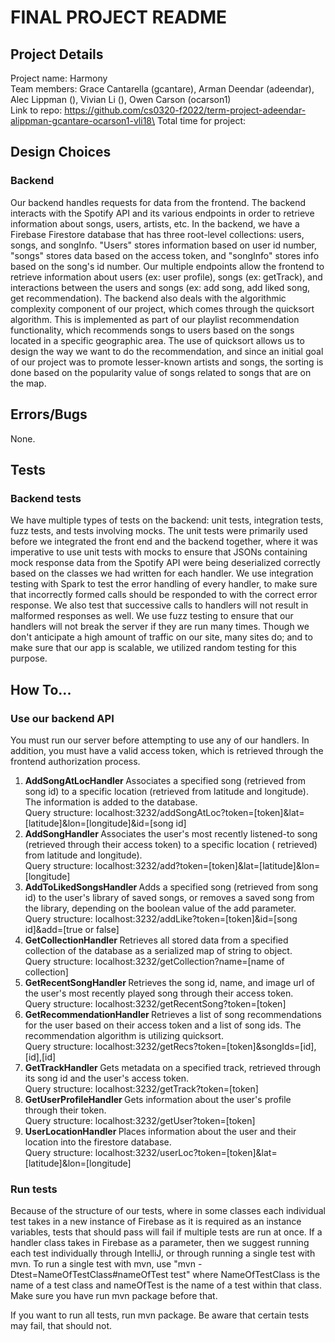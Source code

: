 # FINAL PROJECT README

## Project Details
Project name: Harmony \
Team members: Grace Cantarella (gcantare), Arman Deendar (adeendar), Alec Lippman (), Vivian Li (), Owen Carson (ocarson1) \
Link to repo:  https://github.com/cs0320-f2022/term-project-adeendar-alippman-gcantare-ocarson1-vli18\
Total time for project: 

## Design Choices
### Backend
Our backend handles requests for data from the frontend. The backend interacts with the Spotify API and its various
endpoints in order to retrieve information about songs, users, artists, etc. 
In the backend, we have a Firebase Firestore database that has three root-level collections: users, songs, and songInfo.
"Users" stores information based on user id number, "songs" stores data based on the access token, and "songInfo" stores info based on
the song's id number. Our multiple endpoints allow the frontend to retrieve information about users (ex: user profile), songs (ex: getTrack),
and interactions between the users and songs (ex: add song, add liked song, get recommendation). 
The backend also deals with the algorithmic complexity component of our project, which comes through the quicksort algorithm. This is implemented
as part of our playlist recommendation functionality, which recommends songs to users based on the songs located in a specific geographic
area. The use of quicksort allows us to design the way we want to do the recommendation, and since an initial goal of our project was to promote
lesser-known artists and songs, the sorting is done based on the popularity value of songs related to songs that are on the map.

## Errors/Bugs
None.

## Tests
### Backend tests
We have multiple types of tests on the backend: unit tests, integration tests, fuzz tests, and tests involving mocks. 
The unit tests were primarily used before we integrated the front end and the backend together, where it was imperative
to use unit tests with mocks to ensure that JSONs containing mock response data from the Spotify API were being 
deserialized correctly based on the classes we had written for each handler.
We use integration testing with Spark to test the error handling of every handler, to make sure that incorrectly formed calls
should be responded to with the correct error response. We also test that successive calls to handlers will not result in
malformed responses as well.
We use fuzz testing to ensure that our handlers will not break the server if they are run many times. Though we don't anticipate
a high amount of traffic on our site, many sites do; and to make sure that our app is scalable, we utilized random testing for this purpose.

## How To...

### Use our backend API
You must run our server before attempting to use any of our handlers. In addition, you must have a 
valid access token, which is retrieved through the frontend authorization process.
1) <b> AddSongAtLocHandler </b>
Associates a specified song (retrieved from song id) to a specific location (retrieved from latitude and longitude).
The information is added to the database. \
Query structure: localhost:3232/addSongAtLoc?token=[token]&lat=[latitude]&lon=[longitude]&id=[song id]
2) <b> AddSongHandler </b>
Associates the user's most recently listened-to song (retrieved through their access token) to a specific location (
retrieved) from latitude and longitude). \
Query structure: localhost:3232/add?token=[token]&lat=[latitude]&lon=[longitude]
3) <b> AddToLikedSongsHandler </b>
Adds a specified song (retrieved from song id) to the user's library of saved songs, or removes 
a saved song from the library, depending on the boolean value of the add parameter. \
Query structure: localhost:3232/addLike?token=[token]&id=[song id]&add=[true or false]
4) <b> GetCollectionHandler </b>
Retrieves all stored data from a specified collection of the database as a serialized map of string to object. \
Query structure: localhost:3232/getCollection?name=[name of collection]
5) <b> GetRecentSongHandler </b>
Retrieves the song id, name, and image url of the user's most recently played song through their access token. \
Query structure: localhost:3232/getRecentSong?token=[token]
6) <b> GetRecommendationHandler </b>
Retrieves a list of song recommendations for the user based on their access token and a list of song ids. 
The recommendation algorithm is utilizing quicksort. \
Query structure: localhost:3232/getRecs?token=[token]&songIds=[id],[id],[id]
7) <b> GetTrackHandler </b>
Gets metadata on a specified track, retrieved through its song id and the user's access token. \
Query structure: localhost:3232/getTrack?token=[token]
8) <b> GetUserProfileHandler </b>
Gets information about the user's profile through their token.  \
Query structure: localhost:3232/getUser?token=[token]
9) <b> UserLocationHandler </b>
Places information about the user and their location into the firestore database. \
Query structure: localhost:3232/userLoc?token=[token]&lat=[latitude]&lon=[longitude]

### Run tests
Because of the structure of our tests, where in some classes each individual test takes in
a new instance of Firebase as it is required as an instance variables, tests that should pass will
fail if multiple tests are run at once. If a handler class takes in Firebase as a parameter, then
we suggest running each test individually through IntelliJ, or through running a single test with mvn.
To run a single test with mvn, use "mvn -Dtest=NameOfTestClass#nameOfTest test" where NameOfTestClass is the
name of a test class and nameOfTest is the name of a test within that class. Make sure you have run mvn
package before that.

If you want to run all tests, run mvn package. Be aware that certain tests may fail, that should not.
